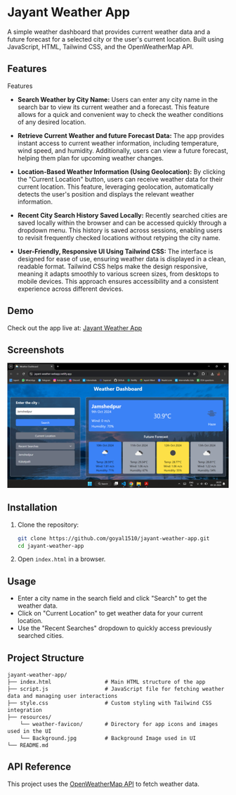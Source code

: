 # Jayant Weather App

A simple weather dashboard that provides current weather data and a future forecast for a selected city or the user's current location. Built using JavaScript, HTML, Tailwind CSS, and the OpenWeatherMap API.

## Features

Features

- **Search Weather by City Name:** Users can enter any city name in the search bar to view its current weather and a forecast. This feature allows for a quick and convenient way to check the weather conditions of any desired location.

- **Retrieve Current Weather and future Forecast Data:** The app provides instant access to current weather information, including temperature, wind speed, and humidity. Additionally, users can view a future forecast, helping them plan for upcoming weather changes.

- **Location-Based Weather Information (Using Geolocation):** By clicking the "Current Location" button, users can receive weather data for their current location. This feature, leveraging geolocation, automatically detects the user's position and displays the relevant weather information.

- **Recent City Search History Saved Locally:** Recently searched cities are saved locally within the browser and can be accessed quickly through a dropdown menu. This history is saved across sessions, enabling users to revisit frequently checked locations without retyping the city name.

- **User-Friendly, Responsive UI Using Tailwind CSS:** The interface is designed for ease of use, ensuring weather data is displayed in a clean, readable format. Tailwind CSS helps make the design responsive, meaning it adapts smoothly to various screen sizes, from desktops to mobile devices. This approach ensures accessibility and a consistent experience across different devices.

## Demo

Check out the app live at: [Jayant Weather App](https://jayant-weather-webapp.netlify.app/)

## Screenshots

![Weather Dashboard](./resources/Demo.jpg)

## Installation

1. Clone the repository:

   ```bash
   git clone https://github.com/goyal1510/jayant-weather-app.git
   cd jayant-weather-app
   ```

2. Open `index.html` in a browser.

## Usage

- Enter a city name in the search field and click "Search" to get the weather data.
- Click on "Current Location" to get weather data for your current location.
- Use the "Recent Searches" dropdown to quickly access previously searched cities.

## Project Structure

```
jayant-weather-app/
├── index.html                 # Main HTML structure of the app
├── script.js                  # JavaScript file for fetching weather data and managing user interactions
├── style.css                  # Custom styling with Tailwind CSS integration
├── resources/
    └── weather-favicon/       # Directory for app icons and images used in the UI
    └── Background.jpg         # Background Image used in UI
└── README.md

```

## API Reference

This project uses the [OpenWeatherMap API](https://openweathermap.org/) to fetch weather data.
